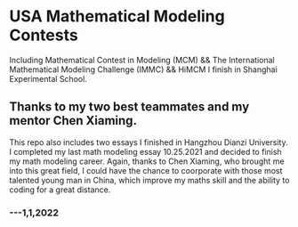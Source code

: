 # USA Mathematical Modeling Contests
Including Mathematical Contest in Modeling (MCM) && The International Mathematical Modeling Challenge (IMMC) && HiMCM I finish in Shanghai Experimental School. 
## Thanks to my two best teammates and my mentor Chen Xiaming.
This repo also includes two essays I finished in Hangzhou Dianzi University. I completed my last math modeling essay 10.25.2021 and decided to finish my math modeling career. Again, thanks to Chen Xiaming, who brought me into this great field, I could have the chance to coorporate with those most talented young man in China, which improve my maths skill and the ability to coding for a great distance.
### ---1,1,2022
